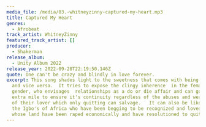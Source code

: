 ```yaml
---
media_file: /media/03.-whitneyzinny-captured-my-heart.mp3
title: Captured My Heart
genres:
  - Afrobeat
track_artist: WhitneyZinny
featured_track_artist: []
producer:
  - Shakerman
release_album:
  - Unity Album 2022
release_year: 2022-09-28T22:19:50.146Z
quote: One can't be crazy and blindly in love forever.
excerpt: This song shades light to the sweetness that comes with being in love
  and vice versa.  It tries to expose the clingy inherence  in the female
  gender, who envisages  relationships as a do or die affair and can go the
  extra mile to ensure it's continuity regardless of the abuses and weaknesses
  of their lover which only quitting can salvage.   It can also be likened to
  the Igbo's of Africa who have been begging to be recognized and loved and
  whose land have been raped economically and have resolutioned to quit.
---
```

